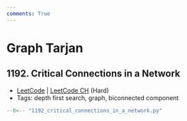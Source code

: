 ```yaml
---
comments: True
---
```


# Graph Tarjan

## 1192. Critical Connections in a Network

-   [LeetCode](https://leetcode.com/problems/critical-connections-in-a-network/) | [LeetCode CH](https://leetcode.cn/problems/critical-connections-in-a-network/) (Hard)
-   Tags: depth first search, graph, biconnected component

```python
--8<-- "1192_critical_connections_in_a_network.py"
```

